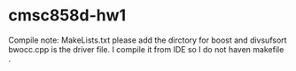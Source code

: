 # cmsc858d-hw1
Compile note: 
MakeLists.txt please add the dirctory for boost and divsufsort
bwocc.cpp is the driver file. 
I compile it from IDE so I do not haven makefile .
